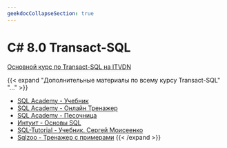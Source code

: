 ```yaml
---
geekdocCollapseSection: true
---
```


# C# 8.0 Transact-SQL

[Основной курс по Transact-SQL на ITVDN](https://itvdn.com/ru/video/ssms_tsql)

[Дополнительные материалы по всему курсу Transact-SQL]:----------------------------------------------------------

{{< expand "Дополнительные материалы по всему курсу Transact-SQL" "..." >}}

  - [SQL Academy - Учебник](https://sql-academy.org/ru/guide)
  - [SQL Academy - Онлайн Тренажер](https://sql-academy.org/ru/trainer?sort=byId)
  - [SQL Academy - Песочница](https://sql-academy.org/ru/sandbox)
  - [Интуит - Основы SQL](https://intuit.ru/studies/courses/5/5/info)
  - [SQL-Tutorial - Учебник. Сергей Моисеенко](http://sql-tutorial.ru/sqlbook/ru)
  - [Sqlzoo - Тренажер c  примерами](https://sqlzoo.net/wiki/SQL_Tutorial)
    {{< /expand >}}